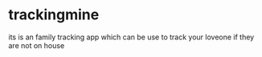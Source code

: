 # trackingmine
its is an family tracking app which can be use to track your loveone if they are not on house 
